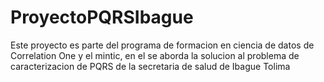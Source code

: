 # ProyectoPQRSIbague
Este proyecto es parte del programa de formacion en ciencia de datos de Correlation One y el mintic, en el se aborda la solucion al problema de caracterizacion de PQRS de la secretaria de salud de Ibague Tolima
